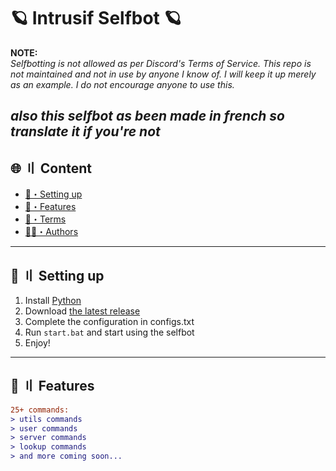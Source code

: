 # 🪐 Intrusif Selfbot 🪐

**NOTE:**  
*Selfbotting is not allowed as per Discord's Terms of Service. This repo is not maintained and not in use by anyone I know of. I will keep it up merely as an example. I do not encourage anyone to use this.*

*also this selfbot as been made in french so translate it if you're not*
---

## 🌐 〢 Content
- [🎉・Setting up](#setup)
- [🔰・Features](#features)
- [💼・Terms](#terms)
- [🕵️‍♂️・Authors](#authors)

---


## 🎉 〢 Setting up
1. Install [Python](https://python.org/)
2. Download [the latest release](https://github.com/qaep/selfbot/archive/refs/heads/main.zip)
3. Complete the configuration in configs.txt
4. Run `start.bat` and start using the selfbot
5. Enjoy!

---

## 🔰 〢 Features

```diff
25+ commands:
> utils commands
> user commands
> server commands
> lookup commands
> and more coming soon...

